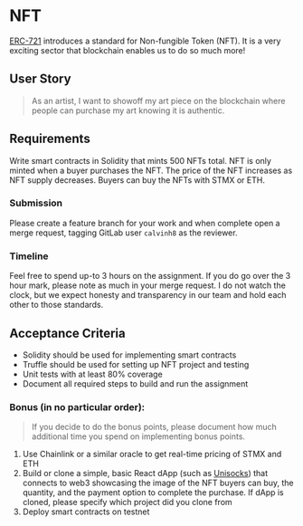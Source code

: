 # NFT

[ERC-721](https://ethereum.org/en/developers/docs/standards/tokens/erc-721/) introduces a standard for Non-fungible Token (NFT). It is a very exciting sector that blockchain enables us to do so much more!

## User Story

> As an artist, I want to showoff my art piece on the blockchain where people can purchase my art knowing it is authentic.

## Requirements

Write smart contracts in Solidity that mints 500 NFTs total. NFT is only minted when a buyer purchases the NFT. The price of the NFT increases as NFT supply decreases. Buyers can buy the NFTs with STMX or ETH.

### Submission

Please create a feature branch for your work and when complete open a merge request, tagging GitLab user `calvinh8` as the reviewer.

### Timeline

Feel free to spend up-to 3 hours on the assignment. If you do go over the 3 hour mark, please note as much in your merge request. I do not watch the clock, but we expect honesty and transparency in our team and hold each other to those standards.

## Acceptance Criteria

- Solidity should be used for implementing smart contracts
- Truffle should be used for setting up NFT project and testing
- Unit tests with at least 80% coverage
- Document all required steps to build and run the assignment

### Bonus (in no particular order):

> If you decide to do the bonus points, please document how much additional time you spend on implementing bonus points.

1. Use Chainlink or a similar oracle to get real-time pricing of STMX and ETH
2. Build or clone a simple, basic React dApp (such as [Unisocks](https://unisocks.exchange/)) that connects to web3 showcasing the image of the NFT buyers can buy, the quantity, and the payment option to complete the purchase. If dApp is cloned, please specify which project did you clone from
3. Deploy smart contracts on testnet
